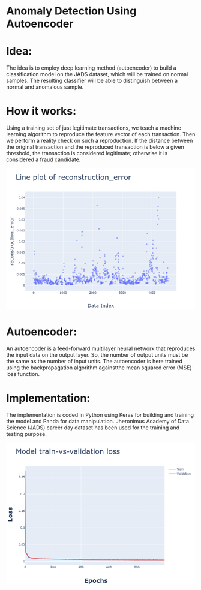 # Anomaly Detection Using Autoencoder


# Idea:
The idea is to employ deep learning method (autoencoder) to build a classification model on the JADS dataset, which will be trained on normal samples. The resulting classifier will be able to distinguish between a normal and anomalous sample. 

# How it works:
Using a training set of just legitimate transactions, we teach a machine learning algorithm to reproduce the feature vector of each transaction. Then we perform a reality check on such a reproduction. If the distance between the original transaction and the reproduced transaction is below a given threshold, the transaction is considered legitimate; otherwise it is considered a fraud candidate.

![Reconstrution Error](reconstruction_error.png)

# Autoencoder:
An autoencoder is a feed-forward multilayer neural network that reproduces the input data on the output layer. So, the number of output units must be the same as the number of input units. The autoencoder is here trained using the backpropagation algorithm againstthe mean squared error (MSE) loss function.

# Implementation:
The implementation is coded in Python using Keras for building and training the model and Panda for data manipulation.
 Jheronimus Academy of Data Science (JADS) career day dataset has been used for the training and testing purpose. 
 
 ![Training and Validation Loss](training_validation_loss.png)
